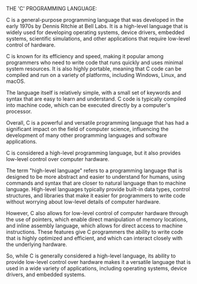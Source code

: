 THE 'C' PROGRAMMING LANGUAGE:

C is a general-purpose programming language that was developed in the early 1970s by Dennis Ritchie at Bell Labs.
It is a high-level language that is widely used for developing operating systems, device drivers, embedded systems,
scientific simulations, and other applications that require low-level control of hardware.

C is known for its efficiency and speed, making it popular among programmers who need to write code that runs quickly
and uses minimal system resources. It is also highly portable, meaning that C code can be compiled and run on a variety
of platforms, including Windows, Linux, and macOS.

The language itself is relatively simple, with a small set of keywords and syntax that are easy to learn and understand.
C code is typically compiled into machine code, which can be executed directly by a computer's processor.

Overall, C is a powerful and versatile programming language that has had a significant impact on the field of computer science,
influencing the development of many other programming languages and software applications.

C is considered a high-level programming language, but it also provides low-level control over computer hardware.

The term "high-level language" refers to a programming language that is designed to be more abstract and easier to understand for humans,
using commands and syntax that are closer to natural language than to machine language.
High-level languages typically provide built-in data types, control structures, and libraries that make it easier for programmers
to write code without worrying about low-level details of computer hardware.

However, C also allows for low-level control of computer hardware through the use of pointers, which enable direct manipulation
of memory locations, and inline assembly language, which allows for direct access to machine instructions.
These features give C programmers the ability to write code that is highly optimized and efficient,
and which can interact closely with the underlying hardware.

So, while C is generally considered a high-level language, its ability to provide low-level control over hardware
makes it a versatile language that is used in a wide variety of applications,
including operating systems, device drivers, and embedded systems.
